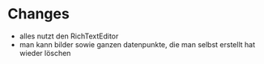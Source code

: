 # Changes

- alles nutzt den RichTextEditor
- man kann bilder sowie ganzen datenpunkte, die man selbst erstellt hat wieder löschen
